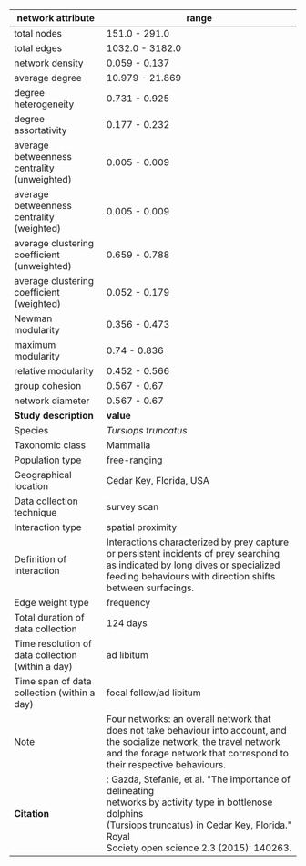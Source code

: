 network attribute|range
---|---
total nodes|151.0 - 291.0
total edges|1032.0 - 3182.0
network density|0.059 - 0.137
average degree|10.979 - 21.869
degree heterogeneity|0.731 - 0.925
degree assortativity|0.177 - 0.232
average betweenness centrality (unweighted)|0.005 - 0.009
average betweenness centrality (weighted)|0.005 - 0.009
average clustering coefficient (unweighted)|0.659 - 0.788
average clustering coefficient (weighted)|0.052 - 0.179
Newman modularity|0.356 - 0.473
maximum modularity|0.74 - 0.836
relative modularity|0.452 - 0.566
group cohesion|0.567 - 0.67
network diameter|0.567 - 0.67
**Study description**|**value**
Species|*Tursiops truncatus*
Taxonomic class|Mammalia
Population type|free-ranging
Geographical location|Cedar Key, Florida, USA
Data collection technique|survey scan
Interaction type|spatial proximity
Definition of interaction|Interactions characterized by prey capture or persistent incidents of prey searching as indicated by long dives or specialized feeding behaviours with direction shifts between surfacings.
Edge weight type|frequency
Total duration of data collection|124 days
Time resolution of data collection (within a day)|ad libitum
Time span of data collection (within a day)|focal follow/ad libitum
Note|Four networks: an overall network that does not take behaviour into account, and the socialize network, the travel network and the forage network that correspond to their respective behaviours.
**Citation** |: Gazda, Stefanie, et al. "The importance of delineating <br> networks by activity type in bottlenose dolphins <br> (Tursiops truncatus) in Cedar Key, Florida." Royal <br> Society open science 2.3 (2015): 140263.